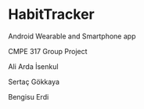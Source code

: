 # HabitTracker
Android Wearable and Smartphone app

CMPE 317 Group Project

Ali Arda İsenkul

Sertaç Gökkaya

Bengisu Erdi
